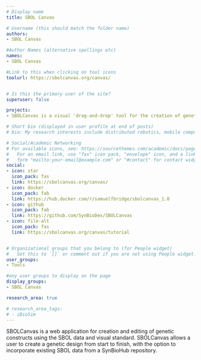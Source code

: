 ```yaml
---
# Display name
title: SBOL Canvas

# Username (this should match the folder name)
authors:
- SBOL Canvas

#Author Names (alternative spellings etc)
names:
- SBOL Canvas

#Link to this when clicking on tool icons
toolurl: https://sbolcanvas.org/canvas/


# Is this the primary user of the site?
superuser: false

projects:
- SBOLCanvas is a visual 'drag-and-drop' tool for the creation of genetic constructs and related figures using SBOl data and visual standards.

# Short bio (displayed in user profile at end of posts)
# bio: My research interests include distributed robotics, mobile computing and programmable matter.

# Social/Academic Networking
# For available icons, see: https://sourcethemes.com/academic/docs/page-builder/#icons
#   For an email link, use "fas" icon pack, "envelope" icon, and a link in the
#   form "mailto:your-email@example.com" or "#contact" for contact widget.
social:
- icon: star
  icon_pack: fas
  link: https://sbolcanvas.org/canvas/
- icon: docker
  icon_pack: fab
  link: https://hub.docker.com/r/samuelfbridge/sbolcanvas_1.0
- icon: github
  icon_pack: fab
  link: https://github.com/SynBioDex/SBOLCanvas
- icon: file-alt
  icon_pack: fas
  link: https://sbolcanvas.org/canvas/tutorial


# Organizational groups that you belong to (for People widget)
#   Set this to `[]` or comment out if you are not using People widget.
user_groups:
- Tools

#any user groups to display on the page
display_groups:
- SBOL Canvas

research_area: true

# research_area_tags:
# - iBioSim
---
```


SBOLCanvas is a web application for creation and editing of genetic constructs using the SBOL data and visual standard. SBOLCanvas allows a user to create a genetic design from start to finish, with the option to incorporate existing SBOL data from a SynBioHub repository.